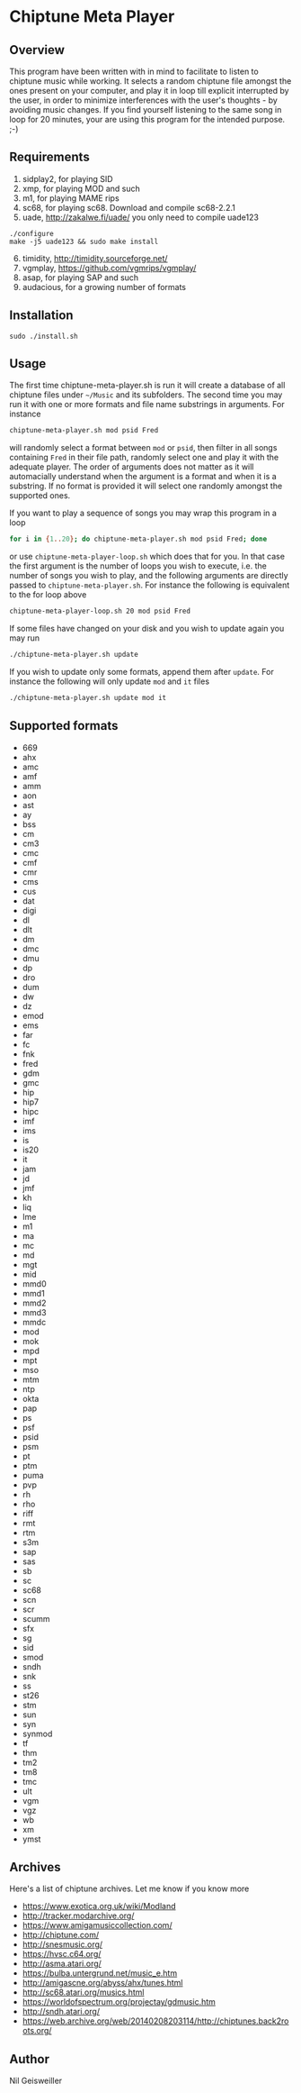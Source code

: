 # Chiptune Meta Player

## Overview

This program have been written with in mind to facilitate to listen to
chiptune music while working.  It selects a random chiptune file
amongst the ones present on your computer, and play it in loop till
explicit interrupted by the user, in order to minimize interferences
with the user's thoughts - by avoiding music changes.  If you find
yourself listening to the same song in loop for 20 minutes, your are
using this program for the intended purpose. ;-)

## Requirements

1. sidplay2, for playing SID
2. xmp, for playing MOD and such 
3. m1, for playing MAME rips
4. sc68, for playing sc68.  Download and compile sc68-2.2.1
5. uade, http://zakalwe.fi/uade/ you only need to compile uade123
```
./configure
make -j5 uade123 && sudo make install
```
6. timidity, http://timidity.sourceforge.net/
7. vgmplay, https://github.com/vgmrips/vgmplay/
8. asap, for playing SAP and such
9. audacious, for a growing number of formats

## Installation

```
sudo ./install.sh
```

## Usage

The first time chiptune-meta-player.sh is run it will create a
database of all chiptune files under `~/Music` and its subfolders.
The second time you may run it with one or more formats and file name
substrings in arguments.  For instance

```bash
chiptune-meta-player.sh mod psid Fred
```

will randomly select a format between `mod` or `psid`, then filter in
all songs containing `Fred` in their file path, randomly select one
and play it with the adequate player.  The order of arguments does not
matter as it will automacially understand when the argument is a
format and when it is a substring.  If no format is provided it will
select one randomly amongst the supported ones.

If you want to play a sequence of songs you may wrap this program in a
loop

```bash
for i in {1..20}; do chiptune-meta-player.sh mod psid Fred; done
```

or use `chiptune-meta-player-loop.sh` which does that for you.  In
that case the first argument is the number of loops you wish to
execute, i.e.  the number of songs you wish to play, and the following
arguments are directly passed to `chiptune-meta-player.sh`.  For
instance the following is equivalent to the for loop above

```bash
chiptune-meta-player-loop.sh 20 mod psid Fred
```

If some files have changed on your disk and you wish to update again
you may run

```bash
./chiptune-meta-player.sh update
```

If you wish to update only some formats, append them after `update`.
For instance the following will only update `mod` and `it` files

```bash
./chiptune-meta-player.sh update mod it
```

## Supported formats

- 669
- ahx
- amc
- amf
- amm
- aon
- ast
- ay
- bss
- cm
- cm3
- cmc
- cmf
- cmr
- cms
- cus
- dat
- digi
- dl
- dlt
- dm
- dmc
- dmu
- dp
- dro
- dum
- dw
- dz
- emod
- ems
- far
- fc
- fnk
- fred
- gdm
- gmc
- hip
- hip7
- hipc
- imf
- ims
- is
- is20
- it
- jam
- jd
- jmf
- kh
- liq
- lme
- m1
- ma
- mc
- md
- mgt
- mid
- mmd0
- mmd1
- mmd2
- mmd3
- mmdc
- mod
- mok
- mpd
- mpt
- mso
- mtm
- ntp
- okta
- pap
- ps
- psf
- psid
- psm
- pt
- ptm
- puma
- pvp
- rh
- rho
- riff
- rmt
- rtm
- s3m
- sap
- sas
- sb
- sc
- sc68
- scn
- scr
- scumm
- sfx
- sg
- sid
- smod
- sndh
- snk
- ss
- st26
- stm
- sun
- syn
- synmod
- tf
- thm
- tm2
- tm8
- tmc
- ult
- vgm
- vgz
- wb
- xm
- ymst

## Archives

Here's a list of chiptune archives.  Let me know if you know more

- https://www.exotica.org.uk/wiki/Modland
- http://tracker.modarchive.org/
- https://www.amigamusiccollection.com/
- http://chiptune.com/
- http://snesmusic.org/
- https://hvsc.c64.org/
- http://asma.atari.org/
- https://bulba.untergrund.net/music_e.htm
- http://amigascne.org/abyss/ahx/tunes.html
- http://sc68.atari.org/musics.html
- https://worldofspectrum.org/projectay/gdmusic.htm
- http://sndh.atari.org/
- https://web.archive.org/web/20140208203114/http://chiptunes.back2roots.org/

## Author

Nil Geisweiller
